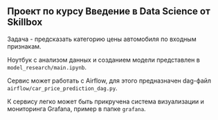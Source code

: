 ## Проект по курсу Введение в Data Science от Skillbox

Задача - предсказать категорию цены автомобиля по входным признакам. 

Ноутбук с анализом данных и созданием модели представлен в `model_research/main.ipynb`.

Сервис может работать с Airflow, для этого предназначен dag-файл `airflow/car_price_prediction_dag.py`.

К сервису легко может быть прикручена система визуализации и мониторинга Grafana, пример в папке `grafana`.
